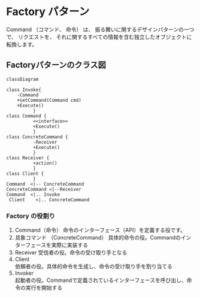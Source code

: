 # Factory パターン
Command （コマンド、 命令） は、 振る舞いに関するデザインパターンの一つで、 リクエストを、 それに関するすべての情報を含む独立したオブジェクトに転換します。

## Factoryパターンのクラス図
```mermaid
classDiagram

class Invoke{
    -Command
    +setCommand(Command cmd)
    +Execute()
          }
class Command {
          <<interface>>
          +Execute()
          }
class ConcreteCommand {
          -Receiver
          +Execute()
          }
class Receiver {
          +action()
          }
class Client {
          }          
Command  <|-- ConcreteCommand
ConcreteCommand <|--Receiver
Command  <|.. Invoke
 Client    <|.. ConcreteCommand
```
### Factory の役割り
1. Command（命令） 
命令のインターフェース（API）を定義する役です。
1. 具象コマンド （ConcreteCommand）
具体的命令の役。Commandのインターフェースを実際に実装する
1. Receiver	
受信者の役。命令の受け取り手となる
1. Client	
依頼者の役。具体的命令を生成し、命令の受け取り手を割り当てる
1. Invoker	
起動者の役。Commandで定義されているインターフェースを呼び出し、命令の実行を開始する
